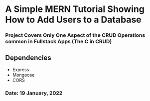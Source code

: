 # A Simple MERN Tutorial Showing How to Add Users to a Database

### Project Covers Only One Aspect of the CRUD Operations common in Fullstack Apps (The C in CRUD)

## Dependencies
- Express
- Mongoose
- CORS

### Date: 19 January, 2022